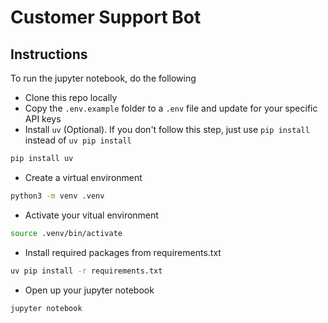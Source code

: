 # Customer Support Bot

## Instructions

To run the jupyter notebook, do the following

- Clone this repo locally
- Copy the `.env.example` folder to a `.env` file and update for your specific API keys
- Install `uv` (Optional).  If you don't follow this step, just use `pip install` instead of `uv pip install`
```bash
pip install uv
```
- Create a virtual environment
```bash
python3 -m venv .venv
```
- Activate your vitual environment
```bash
source .venv/bin/activate
```
- Install required packages from requirements.txt
```bash
uv pip install -r requirements.txt
```
- Open up your jupyter notebook
```bash
jupyter notebook
```


